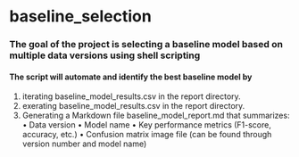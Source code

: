 # baseline_selection

### The goal of the project is selecting a baseline model based on multiple data versions using shell scripting
#### The script will automate and identify the best baseline model by
1) iterating baseline_model_results.csv in the report directory.
2) exerating baseline_model_results.csv in the report directory.
3) Generating a Markdown file baseline_model_report.md that summarizes:
•	Data version
•	Model name
•	Key performance metrics (F1-score, accuracy, etc.)
•	Confusion matrix image file (can be found through version number and model name)
